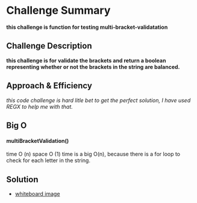 # Challenge Summary

**this challenge is function for testing multi-bracket-validatation**

## Challenge Description

**this challenge is for validate the brackets and return a boolean representing whether or not the brackets in the string are balanced.**

## Approach & Efficiency
_this code challenge is hard litle bet to get the perfect solution, I have used REGX to help me with that._

## Big O
   #### multiBracketValidation()
   time O (n)
   space O (1)
time is a big O(n), because there is a for loop to check for each letter in the string.
## Solution
- [whiteboard image](assets/muilty-bracket-vaalidation.jpg)